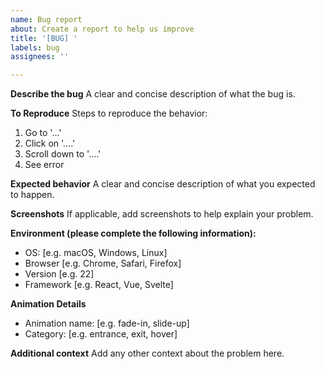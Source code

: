```yaml
---
name: Bug report
about: Create a report to help us improve
title: '[BUG] '
labels: bug
assignees: ''

---
```


**Describe the bug**
A clear and concise description of what the bug is.

**To Reproduce**
Steps to reproduce the behavior:
1. Go to '...'
2. Click on '....'
3. Scroll down to '....'
4. See error

**Expected behavior**
A clear and concise description of what you expected to happen.

**Screenshots**
If applicable, add screenshots to help explain your problem.

**Environment (please complete the following information):**
 - OS: [e.g. macOS, Windows, Linux]
 - Browser [e.g. Chrome, Safari, Firefox]
 - Version [e.g. 22]
 - Framework [e.g. React, Vue, Svelte]

**Animation Details**
 - Animation name: [e.g. fade-in, slide-up]
 - Category: [e.g. entrance, exit, hover]

**Additional context**
Add any other context about the problem here.